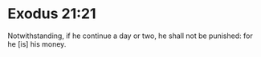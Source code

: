 # Exodus 21:21

Notwithstanding, if he continue a day or two, he shall not be punished: for he [is] his money.